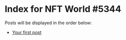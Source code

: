 # Index for NFT World #5344
Posts will be displayed in the order below:

- [Your first post](./001-first.md)

